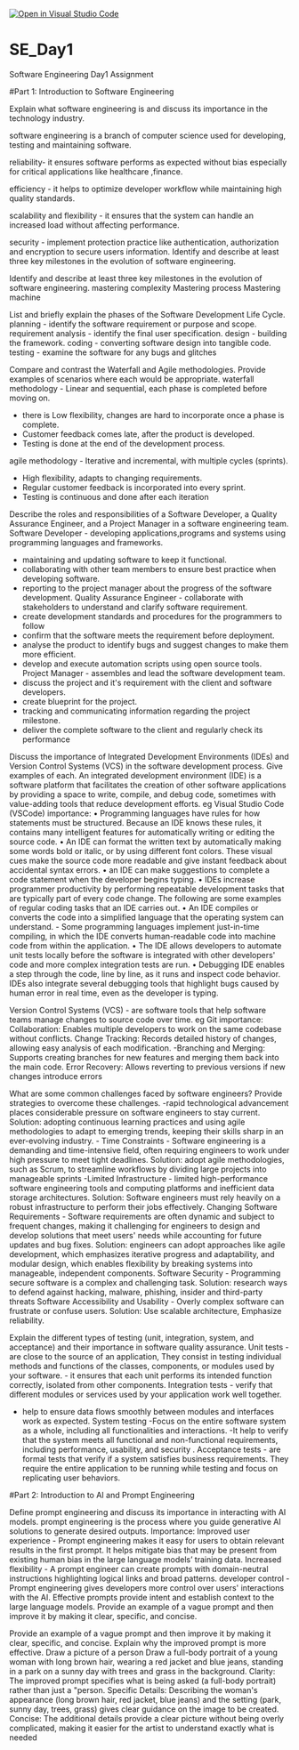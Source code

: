 [![Open in Visual Studio Code](https://classroom.github.com/assets/open-in-vscode-2e0aaae1b6195c2367325f4f02e2d04e9abb55f0b24a779b69b11b9e10269abc.svg)](https://classroom.github.com/online_ide?assignment_repo_id=18393059&assignment_repo_type=AssignmentRepo)
# SE_Day1
Software Engineering Day1 Assignment

#Part 1: Introduction to Software Engineering

Explain what software engineering is and discuss its importance in the technology industry.

software engineering is a branch of computer science used for developing, testing and maintaining software.

reliability- it ensures software performs as expected without bias especially for critical applications like healthcare ,finance. 

efficiency - it helps to optimize developer workflow while maintaining high quality standards.

 scalability and flexibility - it ensures that the system can handle an increased load without affecting performance.
 
 security - implement protection practice like authentication, authorization and encryption to secure users information. Identify and describe at least three key milestones in the evolution of software engineering.


Identify and describe at least three key milestones in the evolution of software engineering.
mastering complexity
Mastering process
Mastering machine


List and briefly explain the phases of the Software Development Life Cycle.
 planning - identify the software requirement or purpose and scope.
 requirement analysis - identify the final user specification. 
design - building the framework. 
coding - converting software design into tangible code.
 testing - examine the software for any bugs and glitches

Compare and contrast the Waterfall and Agile methodologies. Provide examples of scenarios where each would be appropriate.
waterfall methodology - Linear and sequential, each phase is completed before moving on. 
- there is Low flexibility,
 changes are hard to incorporate once a phase is complete.
 - Customer feedback comes late, after the product is developed.
 - Testing is done at the end of the development process.

agile methodology - Iterative and incremental, with multiple cycles (sprints). 
- High flexibility, adapts to changing requirements. 
- Regular customer feedback is incorporated into every sprint. 
- Testing is continuous and done after each iteration

Describe the roles and responsibilities of a Software Developer, a Quality Assurance Engineer, and a Project Manager in a software engineering team.
Software Developer - developing applications,programs and systems using programming languages and frameworks.
 - maintaining and updating software to keep it functional. 
- collaborating with other team members to ensure best practice when developing software.
 - reporting to the project manager about the progress of the software development.
Quality Assurance Engineer - collaborate with stakeholders to understand and clarify software requirement.
 - create development standards and procedures for the programmers to follow
 - confirm that the software meets the requirement before deployment. 
- analyse the product to identify bugs and suggest changes to make them more efficient. 
- develop and execute automation scripts using open source tools.
Project Manager - assembles and lead the software development team.
 - discuss the project and it's requirement with the client and software developers.
 - create blueprint for the project.
 - tracking and communicating information regarding the project milestone.
 - deliver the complete software to the client and regularly check its performance


Discuss the importance of Integrated Development Environments (IDEs) and Version Control Systems (VCS) in the software development process. Give examples of each.
An integrated development environment (IDE) is a software platform that facilitates the creation of other software applications by providing a space to write, compile, and debug code, sometimes with value-adding tools that reduce development efforts. eg Visual Studio Code (VSCode)
importance:
•	Programming languages have rules for how statements must be structured. Because an IDE knows these rules, it contains many intelligent features for automatically writing or editing the source code.
•	An IDE can format the written text by automatically making some words bold or italic, or by using different font colors. These visual cues make the source code more readable and give instant feedback about accidental syntax errors.
•	an IDE can make suggestions to complete a code statement when the developer begins typing.
•	IDEs increase programmer productivity by performing repeatable development tasks that are typically part of every code change. The following are some examples of regular coding tasks that an IDE carries out.
•	An IDE compiles or converts the code into a simplified language that the operating system can understand. - Some programming languages implement just-in-time compiling, in which the IDE converts human-readable code into machine code from within the application.
•	The IDE allows developers to automate unit tests locally before the software is integrated with other developers' code and more complex integration tests are run.
•	Debugging IDE enables a step through the code, line by line, as it runs and inspect code behavior. IDEs also integrate several debugging tools that highlight bugs caused by human error in real time, even as the developer is typing.

Version Control Systems (VCS) - are software tools that help software teams manage changes to source code over time. eg Git
importance:
Collaboration: Enables multiple developers to work on the same codebase without conflicts.
Change Tracking: Records detailed history of changes, allowing easy analysis of each modification. 
-Branching and Merging: Supports creating branches for new features and merging them back into the main code.
Error Recovery: Allows reverting to previous versions if new changes introduce errors


What are some common challenges faced by software engineers? Provide strategies to overcome these challenges.
-rapid technological advancement places considerable pressure on software engineers to stay current.
 Solution: adopting continuous learning practices and using agile methodologies to adapt to emerging trends, keeping their skills sharp in an ever-evolving industry. -
Time Constraints - Software engineering is a demanding and time-intensive field, often requiring engineers to work under high pressure to meet tight deadlines.
 Solution: adopt agile methodologies, such as Scrum, to streamline workflows by dividing large projects into manageable sprints 
-Limited Infrastructure - limited high-performance software engineering tools and computing platforms and inefficient data storage architectures. 
 Solution: Software engineers must rely heavily on a robust infrastructure to perform their jobs effectively.
Changing Software Requirements - Software requirements are often dynamic and subject to frequent changes, making it challenging for engineers to design and develop solutions that meet users' needs while accounting for future updates and bug fixes. 
Solution: engineers can adopt approaches like agile development, which emphasizes iterative progress and adaptability, and modular design, which enables flexibility by breaking systems into manageable, independent components.
Software Security - Programming secure software is a complex and challenging task. 
Solution: research ways to defend against hacking, malware, phishing, insider and third-party threats
Software Accessibility and Usability - Overly complex software can frustrate or confuse users. 
Solution: Use scalable architecture, Emphasize reliability.


Explain the different types of testing (unit, integration, system, and acceptance) and their importance in software quality assurance.
Unit tests - are close to the source of an application, They consist in testing individual methods and functions of the classes, components, or modules used by your software. - it ensures that each unit performs its intended function correctly, isolated from other components.
 Integration tests - verify that different modules or services used by your application work well together.
 - help to ensure data flows smoothly between modules and interfaces work as expected.
 System testing -Focus on the entire software system as a whole, including all functionalities and interactions.
 -It help to verify that the system meets all functional and non-functional requirements, including performance, usability, and security .
Acceptance tests - are formal tests that verify if a system satisfies business requirements. They require the entire application to be running while testing and focus on replicating user behaviors. 


#Part 2: Introduction to AI and Prompt Engineering


Define prompt engineering and discuss its importance in interacting with AI models.
 prompt engineering  is the process where you guide generative AI solutions to generate desired outputs.
Importance:
Improved user experience - Prompt engineering makes it easy for users to obtain relevant results in the first prompt. It helps mitigate bias that may be present from existing human bias in the large language models’ training data.
Increased flexibility - A prompt engineer can create prompts with domain-neutral instructions highlighting logical links and broad patterns.
developer control - Prompt engineering gives developers more control over users' interactions with the AI. Effective prompts provide intent and establish context to the large language models. Provide an example of a vague prompt and then improve it by making it clear, specific, and concise.


Provide an example of a vague prompt and then improve it by making it clear, specific, and concise. Explain why the improved prompt is more effective.
Draw a picture of a person
Draw a full-body portrait of a young woman with long brown hair, wearing a red jacket and blue jeans, standing in a park on a sunny day with trees and grass in the background.
Clarity: The improved prompt specifies what is being asked (a full-body portrait) rather than just a "person.
Specific Details: Describing the woman's appearance (long brown hair, red jacket, blue jeans) and the setting (park, sunny day, trees, grass) gives clear guidance on the image to be created.
Concise: The additional details provide a clear picture without being overly complicated, making it easier for the artist to understand exactly what is needed
